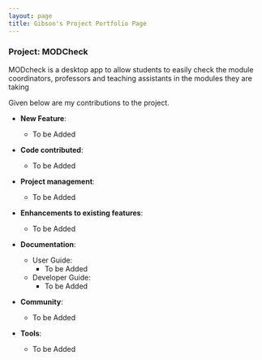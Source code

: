 ```yaml
---
layout: page
title: Gibson's Project Portfolio Page
---
```


### Project: MODCheck

MODcheck is a desktop app to allow students to easily check the module coordinators, professors and teaching
assistants in the modules they are taking

Given below are my contributions to the project.

* **New Feature**: 
    * To be Added
   

* **Code contributed**:
    * To be Added

* **Project management**: 
    * To be Added

* **Enhancements to existing features**:
    * To be Added

* **Documentation**:
    * User Guide:
        * To be Added
    * Developer Guide:
        * To be Added

* **Community**:
    * To be Added

* **Tools**:
    * To be Added
